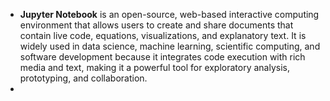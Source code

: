 - **Jupyter Notebook** is an open-source, web-based interactive computing environment that allows users to create and share documents that contain live code, equations, visualizations, and explanatory text. It is widely used in data science, machine learning, scientific computing, and software development because it integrates code execution with rich media and text, making it a powerful tool for exploratory analysis, prototyping, and collaboration.
- 